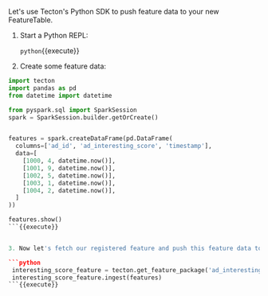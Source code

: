 Let's use Tecton's Python SDK to push feature data to your new FeatureTable.

1. Start a Python REPL:

   `python`{{execute}}

2. Create some feature data:

  ```python
  import tecton
  import pandas as pd
  from datetime import datetime

  from pyspark.sql import SparkSession
  spark = SparkSession.builder.getOrCreate()


  features = spark.createDataFrame(pd.DataFrame(
    columns=['ad_id', 'ad_interesting_score', 'timestamp'],
    data=[
      [1000, 4, datetime.now()],
      [1001, 9, datetime.now()],
      [1002, 5, datetime.now()],
      [1003, 1, datetime.now()],
      [1004, 2, datetime.now()],
    ]
  ))

  features.show()
  ```{{execute}}


3. Now let's fetch our registered feature and push this feature data to it:

  ```python
   interesting_score_feature = tecton.get_feature_package('ad_interesting_score')
   interesting_score_feature.ingest(features)
  ```{{execute}}
